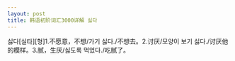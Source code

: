 ```yaml
---
layout: post
title: 韩语初阶词汇3000详解 싫다
---
```


싫다[실타][형]1.不愿意，不想/가기 싫다./不想去。2.讨厌/모양이 보기 싫다./讨厌他的模样。3.腻，生厌/싫도록 먹었다./吃腻了。
